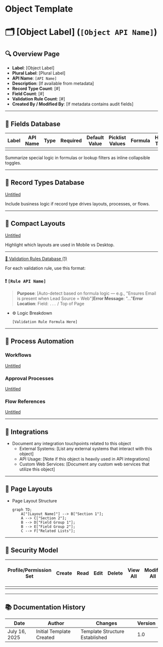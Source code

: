 # Object Template

# 🗂️ [Object Label] (`[Object API Name]`)

## 🔍 Overview Page

- **Label**: [Object Label]
- **Plural Label**: [Plural Label]
- **API Name**: `[API Name]`
- **Description**: [If available from metadata]
- **Record Type Count**: [#]
- **Field Count**: [#]
- **Validation Rule Count**: [#]
- **Created By / Modified By**: [If metadata contains audit fields]

---

## 🧱 Fields Database

| Label | API Name | Type | Required | Default Value | Picklist Values | Formula | Help Text | UI Readable | Audit Field | External ID | Notes |
| --- | --- | --- | --- | --- | --- | --- | --- | --- | --- | --- | --- |
|  |  |  |  |  |  |  |  |  |  |  |  |

Summarize special logic in formulas or lookup filters as inline collapsible toggles.

---

## 🧩 Record Types Database

[Untitled](Untitled%202323216972d1802ca455fe20998b3217.csv)

Include business logic if record type drives layouts, processes, or flows.

---

## 📐 Compact Layouts

[Untitled](Untitled%202323216972d180939faffc0ec0f775ed.csv)

Highlight which layouts are used in Mobile vs Desktop.

---

[🧪 Validation Rules Database (1)](%F0%9F%A7%AA%20Validation%20Rules%20Database%20(1)%202323216972d180fab066cc62a88be25b.csv)

For each validation rule, use this format:

### ❗ `[Rule API Name]`

> **Purpose**: [Auto-detect based on formula logic — e.g., "Ensures Email is present when Lead Source = Web"]**Error Message**: "..."**Error Location**: Field: `...` / Top of Page
> 
- ⚙️ Logic Breakdown
    
    ```
    [Validation Rule Formula Here]
    ```
    

---

## 🔄 Process Automation

### Workflows

[Untitled](Untitled%202323216972d1803d96add9b0ba8c87d8.csv)

### Approval Processes

[Untitled](Untitled%202323216972d1809b96dbd99f26fc1c56.csv)

### Flow References

[Untitled](Untitled%202323216972d18017a40eff953eb78dd4.csv)

---

## 🔌 Integrations

- Document any integration touchpoints related to this object
    - External Systems: [List any external systems that interact with this object]
    - API Usage: [Note if this object is heavily used in API integrations]
    - Custom Web Services: [Document any custom web services that utilize this object]

---

## 📝 Page Layouts

- Page Layout Structure
    
    ```mermaid
    graph TD;
        A["[Layout Name]"] --> B["Section 1"];
        A --> C["Section 2"];
        B --> D["Field Group 1"];
        B --> E["Field Group 2"];
        C --> F["Related Lists"];
    ```
    

---

## 🔐 Security Model

| Profile/Permission Set | Create | Read | Edit | Delete | View All | Modify All | Field Level Security Notes |
| --- | --- | --- | --- | --- | --- | --- | --- |
|  |  |  |  |  |  |  |  |

---

## 📚 Documentation History

| Date | Author | Changes | Version |
| --- | --- | --- | --- |
| July 16, 2025 | Initial Template Created | Template Structure Established | 1.0 |